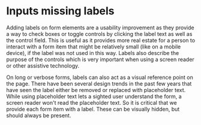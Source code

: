 # Inputs missing labels

Adding labels on form elements are a usability improvement as they provide a way to check boxes or toggle controls by clicking the label text as well as the control field. This is useful as it provides more real estate for a person to interact with a form item that might be relatively small \(like on a mobile device\), if the label was not used in this way. Labels also describe the purpose of the controls which is very important when using a screen reader or other assistive technology.

On long or verbose forms, labels can also act as a visual reference point on the page. There have been several design trends in the past few years that have seen the label either be removed or replaced with placeholder text. While using placeholder text lets a sighted user understand the form, a screen reader won't read the placeholder text. So it is critical that we provide each form item with a label. These can be visually hidden, but should always be present.

